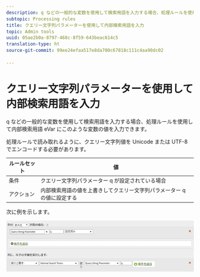 ```yaml
---
description: q などの一般的な変数を使用して検索用語を入力する場合、処理ルールを使用して内部検索用語 eVar にこのような変数の値を入力できます。
subtopic: Processing rules
title: クエリー文字列パラメーターを使用して内部検索用語を入力
topic: Admin tools
uuid: 05ae2b0a-8797-468c-8f59-643beac614c5
translation-type: ht
source-git-commit: 99ee24efaa517e8da700c67818c111c4aa90dc02

---
```



# クエリー文字列パラメーターを使用して内部検索用語を入力

q などの一般的な変数を使用して検索用語を入力する場合、処理ルールを使用して内部検索用語 eVar にこのような変数の値を入力できます。

処理ルールで読み取れるように、クエリー文字列値を Unicode または UTF-8 でエンコードする必要があります。

| ルールセット | 値 |
|---|---|
| 条件 | クエリー文字列パラメーター q が設定されている場合 |
| アクション | 内部検索用語の値を上書きしてクエリー文字列パラメーター q の値に設定する |

次に例を示します。

![](assets/populate-internal-search-terms.png)

